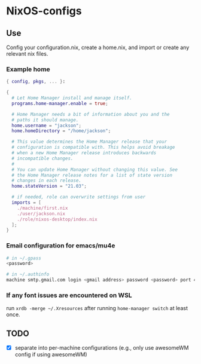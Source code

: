 # NixOS-configs

## Use
Config your configuration.nix, create a home.nix, and import or create any relevant nix files.

### Example home
```nix
{ config, pkgs, ... }:

{
  # Let Home Manager install and manage itself.
  programs.home-manager.enable = true;

  # Home Manager needs a bit of information about you and the
  # paths it should manage.
  home.username = "jackson";
  home.homeDirectory = "/home/jackson";

  # This value determines the Home Manager release that your
  # configuration is compatible with. This helps avoid breakage
  # when a new Home Manager release introduces backwards
  # incompatible changes.
  #
  # You can update Home Manager without changing this value. See
  # the Home Manager release notes for a list of state version
  # changes in each release.
  home.stateVersion = "21.03";

  # if needed, role can overwrite settings from user
  imports = [
    ./machine/first.nix
    ./user/jackson.nix
    ./role/nixos-desktop/index.nix
  ];
}
```

### Email configuration for emacs/mu4e
```bash
# in ~/.gpass
<password>

# in ~/.authinfo
machine smtp.gmail.com login <gmail address> password <password> port 465
```

### If any font issues are encountered on WSL
run ``xrdb -merge ~/.Xresources`` after running ``home-manager switch`` at least once.

## TODO
- [x] separate into per-machine configurations (e.g., only use awesomeWM config if using awesomeWM)
